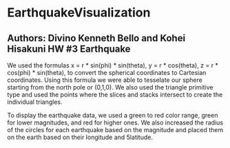 # EarthquakeVisualization

Authors: Divino Kenneth Bello and Kohei Hisakuni
HW #3 Earthquake
----------------------------------------------------------------------------------------------------------------------------

We used the formulas  x = r * sin(phi) * sin(theta), y = r * cos(theta), z = r * cos(phi) * sin(theta), to convert the spherical coordinates to Cartesian coordinates. Using this formula we were able to tesselate our sphere starting from the north pole or (0,1,0). We also used the triangle primitive type and used the points where the slices and stacks intersect to create the individual triangles. 

To display the earthquake data, we used a green to red color range, green for lower magnitudes, and red for higher ones. We also increased the radius of the circles for each earthquake based on the magnitude and placed them on the earth based on their longitude and 5latitude. 
